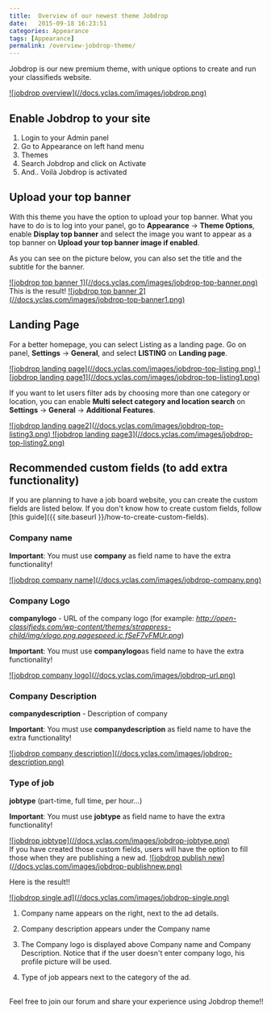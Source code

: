 ```yaml
---
title:  Overview of our newest theme Jobdrop
date:   2015-09-18 16:23:51
categories: Appearance
tags: [Appearance]
permalink: /overview-jobdrop-theme/
---
```

Jobdrop is our new premium theme, with unique options to create and run your classifieds website.

<a href="//docs.yclas.com/images/jobdrop.png" class="thumbnail gallery-item" data-gallery>
![jobdrop overview](//docs.yclas.com/images/jobdrop.png)
</a>


## Enable Jobdrop to your site 

1. Login to your Admin panel
2. Go to Appearance on left hand menu
3. Themes
4. Search Jobdrop and click on Activate
5. And.. Voilà Jobdrop is activated

## Upload your top banner

With this theme you have the option to upload your top banner. What you have to do is to log into your panel, go to **Appearance** -> **Theme Options**, enable **Display top banner** and select the image you want to appear as a top banner on **Upload your top banner image if enabled**. 

As you can see on the picture below, you can also set the title and the subtitle for the banner.

<a href="//docs.yclas.com/images/jobdrop-top-banner.png" class="thumbnail gallery-item" data-gallery>
![jobdrop top banner 1](//docs.yclas.com/images/jobdrop-top-banner.png)
</a>

<br>
This is the result!

<a href="//docs.yclas.com/images/jobdrop-top-banner1.png" class="thumbnail gallery-item" data-gallery>
![jobdrop top banner 2](//docs.yclas.com/images/jobdrop-top-banner1.png)
</a>

## Landing Page

For a better homepage, you can select Listing as a landing page. Go on panel, **Settings** -> **General**, and select **LISTING** on **Landing page**.

<a href="//docs.yclas.com/images/jobdrop-top-listing.png" class="thumbnail gallery-item" data-gallery>
![jobdrop landing page](//docs.yclas.com/images/jobdrop-top-listing.png)
</a>

<a href="//docs.yclas.com/images/jobdrop-top-listing1.png" class="thumbnail gallery-item" data-gallery>
![jobdrop landing page1](//docs.yclas.com/images/jobdrop-top-listing1.png)
</a>

If you want to let users filter ads by choosing more than one category or location, you can enable **Multi select category and location search** on **Settings** -> **General** -> **Additional Features**.

<a href="//docs.yclas.com/images/jobdrop-top-listing3.png" class="thumbnail gallery-item" data-gallery>
![jobdrop landing page2](//docs.yclas.com/images/jobdrop-top-listing3.png)
</a>

<a href="//docs.yclas.com/images/jobdrop-top-listing2.png" class="thumbnail gallery-item" data-gallery>
![jobdrop landing page3](//docs.yclas.com/images/jobdrop-top-listing2.png)
</a>

## Recommended custom fields (to add extra functionality)

If you are planning to have a job board website, you can create the custom fields are listed below. If you don't know how to create custom fields, follow [this guide]({{ site.baseurl }}/how-to-create-custom-fields).


### Company name​

**Important**: You must use **company​** as field name to have the extra functionality!

<a href="//docs.yclas.com/images/jobdrop-company.png" class="thumbnail gallery-item" data-gallery>
![jobdrop company name](//docs.yclas.com/images/jobdrop-company.png)
</a>

<br>

### Company Logo

**companylogo​** - URL of the company logo​ (for example: _http://open-classifieds.com/wp-content/themes/strappress-child/img/xlogo.png.pagespeed.ic.fSeF7vFMUr.png_)

**Important**: You must use **companylogo​** as field name to have the extra functionality!

<a href="//docs.yclas.com/images/jobdrop-url.png" class="thumbnail gallery-item" data-gallery>
![jobdrop company logo](//docs.yclas.com/images/jobdrop-url.png)
</a>

<br>

### Company Description

**companydescription​** - Description of company​

**Important**: You must use **companydescription​** as field name to have the extra functionality!

<a href="//docs.yclas.com/images/jobdrop-description.png" class="thumbnail gallery-item" data-gallery>
![jobdrop company description](//docs.yclas.com/images/jobdrop-description.png)
</a>

<br>

### Type of job

**jobtype** (part-time, full time, per hour...)​​

**Important**: You must use **jobtype** as field name to have the extra functionality!

<a href="//docs.yclas.com/images/jobdrop-jobtype.png" class="thumbnail gallery-item" data-gallery>
![jobdrop jobtype](//docs.yclas.com/images/jobdrop-jobtype.png)
</a>

<br>
If you have created those custom fields, users will have the option to fill those when they are publishing a new ad.

<a href="//docs.yclas.com/images/jobdrop-publishnew.png" class="thumbnail gallery-item" data-gallery>
![jobdrop publish new](//docs.yclas.com/images/jobdrop-publishnew.png)
</a>

<br>

Here is the result!!

<a href="//docs.yclas.com/images/jobdrop-single.png" class="thumbnail gallery-item" data-gallery>
![jobdrop single ad](//docs.yclas.com/images/jobdrop-single.png)
</a>


1. Company name appears on the right, next to the ad details.

2. Company description appears under the Company name

3. The Company logo is displayed above Company name and Company Description. Notice that if the user doesn't enter company logo, his profile picture will be used.

4. Type of job appears next to the category of the ad.

<br>
Feel free to join our forum and share your experience using Jobdrop theme!!

















